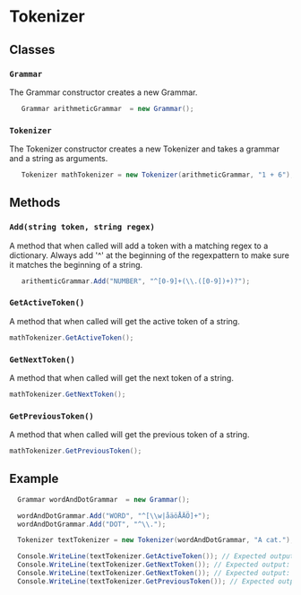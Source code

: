 # Tokenizer

## Classes

### `Grammar`

The Grammar constructor creates a new Grammar.

```c#
   Grammar arithmeticGrammar  = new Grammar();
```

### `Tokenizer`

The Tokenizer constructor creates a new Tokenizer and takes a grammar and a string as arguments.

```c#
   Tokenizer mathTokenizer = new Tokenizer(arithmeticGrammar, "1 + 6");
```

## Methods

### `Add(string token, string regex)`
A method that when called will add a token with a matching regex to a dictionary. Always add '^' at the beginning of the regexpattern to make sure it matches the beginning of a string.

```c#
   arithemticGrammar.Add("NUMBER", "^[0-9]+(\\.([0-9])+)?");
```

### `GetActiveToken()`
A method that when called will get the active token of a string.

```c#
mathTokenizer.GetActiveToken();
```

### `GetNextToken()`
A method that when called will get the next token of a string.

```c#
mathTokenizer.GetNextToken();
```

### `GetPreviousToken()`
A method that when called will get the previous token of a string.

```c#
mathTokenizer.GetPreviousToken();
```


## Example
```c#
  Grammar wordAndDotGrammar  = new Grammar();

  wordAndDotGrammar.Add("WORD", "^[\\w|åäöÅÄÖ]+");
  wordAndDotGrammar.Add("DOT", "^\\.");

  Tokenizer textTokenizer = new Tokenizer(wordAndDotGrammar, "A cat.");

  Console.WriteLine(textTokenizer.GetActiveToken()); // Expected output: [WORD, A] 
  Console.WriteLine(textTokenizer.GetNextToken()); // Expected output: [WORD, cat]
  Console.WriteLine(textTokenizer.GetNextToken()); // Expected output: [DOT, .]
  Console.WriteLine(textTokenizer.GetPreviousToken()); // Expected output: [WORD, cat]
```



